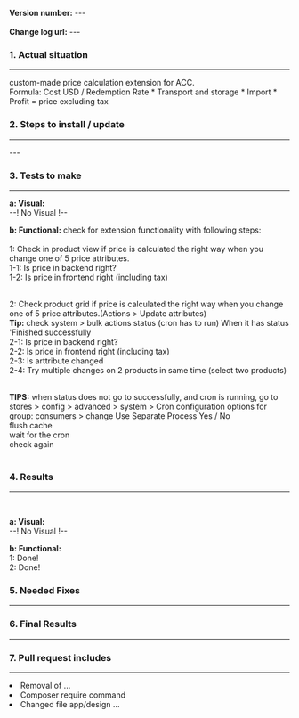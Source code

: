 <strong>Version number:</strong> ---<br />								
<strong>Change log url:</strong> --- 

	
<h3>1. Actual situation </h3> <hr />	
custom-made price calculation extension for ACC. <br />
Formula: Cost USD / Redemption Rate * Transport and storage * Import * Profit = price excluding tax <br />


<h3>2. Steps to install / update</h3> <hr>
 ---<br />
<h3>3. Tests to make</h3><hr>

<strong>a: Visual:</strong> <br />
--! No Visual !-- <br />
	
<strong>b: Functional:</strong> check for extension functionality with following steps: <br /><br />
1: Check in product view if price is calculated the right way when you change one of 5 price attributes.<br />
1-1: Is price in backend right?<br />
1-2: Is price in frontend right (including tax)<br /><br />

2: Check product grid if price is calculated the right way when you change one of 5 price attributes.(Actions > Update attributes) <br />
<b>Tip:</b> check system > bulk actions status (cron has to run) When it has status 'Finished successfully  <br />
2-1: Is price in backend right?<br />
2-2: Is price in frontend right (including tax)<br />
2-3: Is arttribute changed<br />
2-4: Try multiple changes on 2 products in same time (select two products)<br /><br />

<b>TIPS:</b> when status does not go to successfully, and cron is running, go to stores > config > advanced > system > Cron configuration options for group: consumers > change Use Separate Process Yes / No <br />
flush cache<br />
wait for the cron<br />
check again<br /><br />
<h3>4. Results</h3><hr> <br />

<strong>a: Visual:</strong> <br />
--! No Visual !--

<strong>b: Functional:</strong> <br />
1: Done! <br />
2: Done! <br />

<h3>5. Needed Fixes</h3> <hr>

<h3>6. Final Results </h3> <hr>

<h3>7. Pull request includes</h3> <hr>

<li>Removal of ... </li>
<li>Composer require command </li>
<li>Changed file app/design ... </li>
